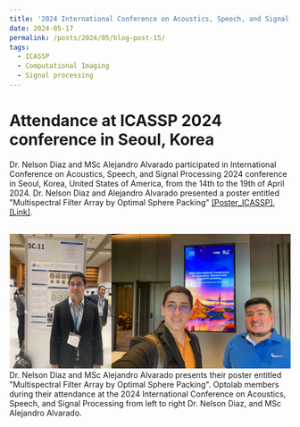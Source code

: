 ```yaml
---
title: '2024 International Conference on Acoustics, Speech, and Signal Processing'
date: 2024-05-17
permalink: /posts/2024/05/blog-post-15/
tags:
  - ICASSP
  - Computational Imaging
  - Signal processing
---
```


Attendance at ICASSP 2024 conference in Seoul, Korea
======

Dr. Nelson Diaz and MSc Alejandro Alvarado participated in International Conference on Acoustics, Speech, and Signal Processing 2024 conference in Seoul, Korea, United States of America, from the 14th to the 19th of April 2024. Dr. Nelson Diaz and Alejandro Alvarado presented a poster entitled "Multispectral Filter Array by Optimal Sphere Packing" [[Poster_ICASSP]](https://nelson-diaz.com/files/Poster_ICASSP_2024.pdf), [[Link]](https://nelson-diaz.com/files/2023_IEEE_TIP.pdf).

<br/><img src='/images/icassp2024.png'>
Dr. Nelson Diaz and MSc Alejandro Alvarado presents their poster entitled "Multispectral Filter Array by Optimal Sphere Packing". Optolab members during their attendance at the 2024 International Conference on Acoustics, Speech, and Signal Processing from left to right Dr. Nelson Diaz, and MSc Alejandro Alvarado.
